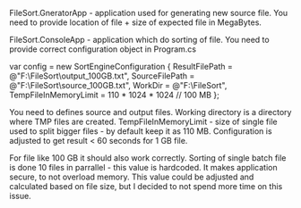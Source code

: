 FileSort.GneratorApp - application used for generating new source file. You need to provide location of file + size of expected file in MegaBytes.

FileSort.ConsoleApp - application which do sorting of file. You need to provide correct configuration object in Program.cs

var config = new SortEngineConfiguration
{
    ResultFilePath = @"F:\\FileSort\\output_100GB.txt",
    SourceFilePath = @"F:\\FileSort\\source_100GB.txt",
    WorkDir = @"F:\\FileSort",
    TempFileInMemoryLimit = 110 * 1024 * 1024 // 100 MB
};

You need to defines source and output files. Working directory is a directory where TMP files are created. 
TempFileInMemoryLimit - size of single file used to split bigger files - by default keep it as 110 MB. Configuration is adjusted to get result < 60 seconds for 1 GB file. 

For file like 100 GB it should also work correctly. Sorting of single batch file is done 10 files in parrallel - this value is hardcoded. It makes application secure, to not overload memory. This value could be adjusted and calculated based on file size, but I decided to not spend more time on this issue. 
